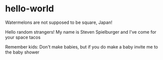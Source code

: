 # hello-world
Watermelons are not supposed to be square, Japan!

Hello random strangers! My name is Steven Spielburger and I've come for your space tacos

Remember kids: Don't make babies, but if you do make a baby invite me to the baby shower
